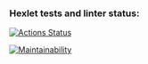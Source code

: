 ### Hexlet tests and linter status:
[![Actions Status](https://github.com/algosinc/python-project-lvl1/workflows/hexlet-check/badge.svg)](https://github.com/algosinc/python-project-lvl1/actions)

[![Maintainability](https://api.codeclimate.com/v1/badges/a99a88d28ad37a79dbf6/maintainability)](https://codeclimate.com/github/codeclimate/codeclimate/maintainability)